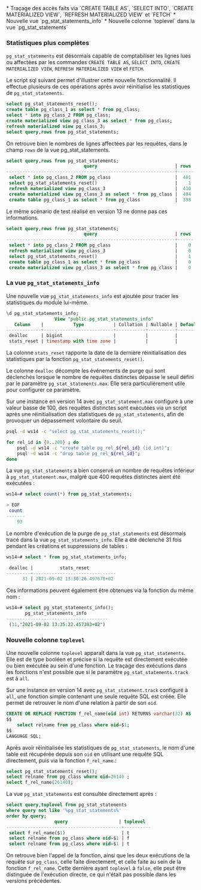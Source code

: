 <!--
Les commits sur ce sujet sont :

* https://git.postgresql.org/gitweb/?p=postgresql.git;a=commit;h=6023b7ea717ca04cf1bd53709d9c862db07eaefb
* https://git.postgresql.org/gitweb/?p=postgresql.git;a=commit;h=b62e6056a05c60ce9edf93e87e1487ae50245a04
* https://git.postgresql.org/gitweb/?p=postgresql.git;a=commit;h=9fbc3f318d039c3e1e8614c38e40843cf8fcffde
* https://git.postgresql.org/gitweb/?p=postgresql.git;a=commit;h=6b4d23feef6e334fb85af077f2857f62ab781848

Discussion

* https://gitlab.dalibo.info/formation/workshops/-/issues/130

-->

<div class="slide-content">
  * Traçage des accès faits via `CREATE TABLE AS`, `SELECT INTO`,
  `CREATE MATERIALIZED VIEW`, `REFRESH MATERIALIZED VIEW` et `FETCH`
  * Nouvelle vue `pg_stat_statements_info`
  * Nouvelle colonne `toplevel` dans la vue `pg_stat_statements`
</div>

<div class="notes">

### Statistiques plus complètes

`pg_stat_statements` est désormais capable de comptabiliser les lignes
lues ou affectées par les commandes `CREATE TABLE AS`, `SELECT INTO`,
`CREATE MATERIALIZED VIEW`, `REFRESH MATERIALIZED VIEW` et `FETCH`.

Le script sql suivant permet d'illustrer cette nouvelle fonctionnalité. Il
effectue plusieurs de ces opérations après avoir réinitialisé les statistiques
de `pg_stat_statements`.

```sql
select pg_stat_statements_reset();
create table pg_class_1 as select * from pg_class;
select * into pg_class_2 FROM pg_class;
create materialized view pg_class_3 as select * from pg_class;
refresh materialized view pg_class_3;
select query,rows from pg_stat_statements;
```

On retrouve bien le nombres de lignes affectées par les requêtes, dans le champ
`rows` de la vue pg_stat_statements.

```sql
select query,rows from pg_stat_statements;
                             query                             | rows
---------------------------------------------------------------+------
 select * into pg_class_2 FROM pg_class                        |  401
 select pg_stat_statements_reset()                             |    1
 refresh materialized view pg_class_3                          |  410
 create materialized view pg_class_3 as select * from pg_class |  404
 create table pg_class_1 as select * from pg_class             |  398
```

Le même scénario de test réalisé en version 13 ne donne pas ces informations.

```sql
select query,rows from pg_stat_statements;
                             query                             | rows
---------------------------------------------------------------+------
 select * into pg_class_2 FROM pg_class                        |    0
 refresh materialized view pg_class_3                          |    0
 select pg_stat_statements_reset()                             |    1
 create table pg_class_1 as select * from pg_class             |    0
 create materialized view pg_class_3 as select * from pg_class |    0
```

### La vue `pg_stat_statements_info`

Une nouvelle vue `pg_stat_statements_info` est ajoutée pour tracer les
statistiques du module lui-même.

```sql
\d pg_stat_statements_info;
                  View "public.pg_stat_statements_info"
   Column    |           Type           | Collation | Nullable | Default
-------------+--------------------------+-----------+----------+---------
 dealloc     | bigint                   |           |          |
 stats_reset | timestamp with time zone |           |          |
```

La colonne `stats_reset` rapporte la date de la dernière réinitialisation des
statistiques par la fonction `pg_stat_statements_reset()`.

Le colonne `dealloc` décompte les événements de purge qui sont déclenchés
lorsque le nombre de requêtes distinctes dépasse le seuil défini par le
paramètre `pg_stat_statements.max`. Elle sera particulièrement utile pour 
configurer ce paramètre.

Sur une instance en version 14 avec `pg_stat_statement.max` configuré à une valeur
basse de 100, des requêtes distinctes sont exécutées via un script après une 
réinitialisation des statistiques de `pg_stat_statements`, afin de provoquer un
dépassement volontaire du seuil.

```bash
psql -d ws14 -c "select pg_stat_statements_reset();"

for rel_id in {0..200} ; do
    psql -d ws14 -c "create table pg_rel_${rel_id} (id int)";
    psql -d ws14 -c "drop table pg_rel_${rel_id}";
done
```

La vue `pg_stat_statements` a bien conservé un nombre de requêtes 
inférieur à `pg_stat_statement.max`, malgré que 400 requêtes distinctes aient
été exécutées  :

```sql
ws14=# select count(*) from pg_stat_statements;

> EOF
 count 
-------
    93
```

Le nombre d'exécution de la purge de `pg_stat_statements` est désormais
tracé dans la vue `pg_stat_statements_info`. Elle a été déclenché 31 fois 
pendant les créations et suppressions de tables :

```sql
ws14=# select * from pg_stat_statements_info;

 dealloc |          stats_reset          
---------+-------------------------------
      31 | 2021-09-02 13:30:26.497678+02
```

Ces informations peuvent également être obtenues via la fonction du même nom :

```sql
ws14=# select pg_stat_statements_info();
       pg_stat_statements_info        
--------------------------------------
 (31,"2021-09-02 13:35:22.457383+02")
```

### Nouvelle colonne `toplevel`

Une nouvelle colonne `toplevel` apparaît dans la vue `pg_stat_statements`. Elle
est de type booléen et précise si la requête est directement exécutée ou bien 
exécutée au sein d'une fonction. Le traçage des exécutions dans les fonctions
n'est possible que si le paramètre `pg_stat_statements.track` est à `all`.

Sur une instance en version 14 avec `pg_stat_statement.track` configuré à `all`,
une fonction simple contenant une seule requête SQL est créée. Elle permet de
retrouver le nom d'une relation à partir de son `oid`.

```sql
CREATE OR REPLACE FUNCTION f_rel_name(oid int) RETURNS varchar(32) AS 
$$
    select relname from pg_class where oid=$1;
$$ 
LANGUAGE SQL;
```
Après avoir réinitialisée les statistiques de `pg_stat_statements`, le nom d'une 
table est récupérée depuis son `oid` en utilisant une requête SQL directement, 
puis via la fonction `f_rel_name`.:

```sql
select pg_stat_statements_reset();
select relname from pg_class where oid=26140 ;
select f_rel_name(26140);
```

La vue `pg_stat_statements` est consultée directement après :

```sql
select query,toplevel from pg_stat_statements
where query not like '%pg_stat_statements%'
order by query;
                  query                   | toplevel 
-------------------------------------------+----------
 select f_rel_name($1)                     | t
 select relname from pg_class where oid=$1 | f
 select relname from pg_class where oid=$1 | t
```

On retrouve bien l'appel de la fonction, ainsi que les deux exécutions de la 
requête sur `pg_class`, celle faite directement, et celle faite au sein de la 
fonction `f_rel_name`. Cette dernière ayant `toplevel` à `false`, elle peut être 
distinguée de l'exécution directe, ce qui n'était pas possible dans les versions 
précédentes.

</div>
